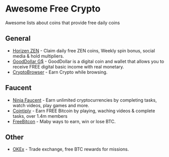 # Awesome Free Crypto
Awesome lists about coins that provide free daily coins

## General
- [Horizen ZEN](https://bit.ly/ZENS1) - Claim daily free ZEN coins, Weekly spin bonus, social media & hold multipliers.
- [GoodDollar G$](http://bit.ly/GoodDollarCoin) - GoodDollar is a digital coin and wallet that allows you to
receive FREE digital basic income with real monetary.
- [CryptoBrowser](http://bit.ly/CryptoTab3) - Earn Crypto while browsing.

## Faucent
- [Ninja Faucent](http://bit.ly/NinjaFaucent) - Earn unlimited cryptocurrencies by completing tasks, watch videos, play games and more.
- [Cointiply](http://bit.ly/Cointiply2) - Earn FREE Bitcoin by playing, waching videos & complete tasks, over 1.4m members
- [FreeBitcon](http://bit.ly/FreeBitcoinN) - Maby ways to earn, win or lose BTC. 

## Other
- [OKEx](http://bit.ly/okex4) - Trade exchange, free BTC rewards for missions.
